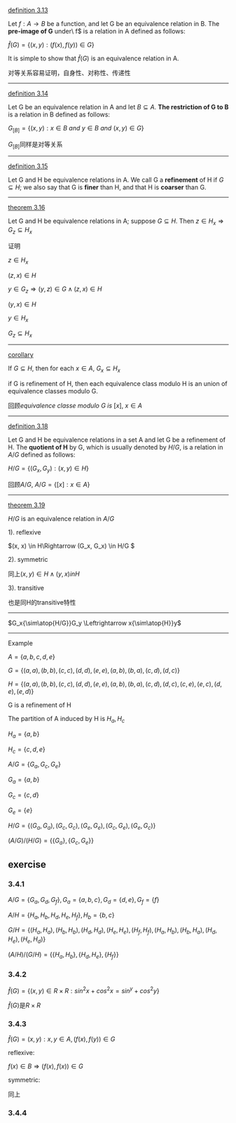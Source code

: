 [definition 3.13](#d_3_13)

Let $f:A\rightarrow B$ be a function, and let G be an equivalence relation in B. The **pre-image of G** under\ f$ is a relation in A defined as follows:

$\breve{f}(G)=\{(x, y): (f(x), f(y))\in G\}$

It is simple to show that $\breve{f}(G)$ is an equivalence relation in A.

对等关系容易证明，自身性、对称性、传递性

---

[definition 3.14](#d_3_14)

Let G be an equivalence relation in A and let $B\subseteq A$. **The restriction of G to B** is a relation in B defined as follows:

$G_{[B]} = \{(x, y): x\in B\ and\ y\in B\ and\ (x,y)\in G\}$

$G_{[B]}$同样是对等关系

---

[definition 3.15](#d_3_15)

Let G and H be equivalence relations in A. We call G a **refinement** of H if $G\subseteq H$; we also say that G is **finer** than H, and that H is **coarser** than G.

---

[theorem 3.16](#d_3_16)

Let G and H be equivalence relations in A; suppose $G\subseteq H$. Then $z\in H_x \Rightarrow G_z\subseteq H_x$

证明

$z \in H_x$

$(z, x) \in H$

$y \in G_z \Rightarrow (y, z) \in G \land (z, x) \in H$

$(y, x) \in H$

$y \in H_x$

$G_z \subseteq H_x$

---

[corollary](#c_3_17)

If $G\subseteq H$, then for each $x\in A$, $G_x\subseteq H_x$

if G is refinement of H, then each equivalence class modulo H is an union of equivalence classes modulo G.

回顾$equivalence\ classe\ modulo\ G\ is\ [x],\ x\in A$

---

[definition 3.18](#d_3_18)

Let G and H be equivalence relations in a set A and let G be a refinement of H. The **quotient of H** by G, which is usually denoted by $H/G$, is a relation in $A/G$ defined as follows:

$H/G = \{(G_x, G_y): (x, y) \in H\}$

回顾$A/G$, $A/G=\{[x]: x\in A\}$

---

[theorem 3.19](#t_3_19)

$H/G$ is an equivalence relation in $A/G$

1). reflexive

$(x, x) \in H\Rightarrow (G_x, G_x) \in H/G $

2). symmetric

同上$(x, y) \in H \land (y,x) in H$

3). transitive

也是同H的transitive特性

---

$G_x{\sim\atop{H/G}}G_y \Leftrightarrow x{\sim\atop{H}}y$

---

Example

$A=\{a,b,c,d,e\}$

$G=\{(a,a),(b,b),(c,c),(d,d),(e,e),(a,b),(b,a),(c,d),(d,c)\}$

$H=\{(a,a),(b,b),(c,c),(d,d),(e,e),(a,b),(b,a),(c,d),(d,c),(c,e),(e,c),(d,e),(e,d)\}$

G is a refinement of H

The partition of A induced by H is ${H_a, H_c}$

$H_a = \{a, b\}$

$H_c = \{c, d, e\}$

$A/G = \{G_a, G_c, G_e\}$

$G_a = \{a, b\}$

$G_c = \{c, d\}$

$G_e = \{e\}$

$H/G = \{(G_a, G_a), (G_c, G_c), (G_e, G_e), (G_c, G_e), (G_e, G_c)\}$

$(A/G)/(H/G) = \{\{G_a\}, \{G_c, G_e\}\}$

## exercise

### 3.4.1

$A/G = \{G_a, G_d, G_f\}, G_a =\{a, b, c\}, G_d=\{d,e\}, G_f=\{f\}$

$A/H = \{H_a, H_b, H_d, H_e, H_f\}, H_b=\{b, c\}$

$G/H=\{(H_a, H_a), (H_b, H_b), (H_d, H_d), (H_e, H_e),(H_f, H_f),(H_a, H_b), (H_b, H_a), (H_d, H_e), (H_e, H_d)\}$

$(A/H)/(G/H) = \{\{H_a, H_b\}, \{H_d, H_e\}, \{H_f\}\}$

### 3.4.2

$\breve{f}(G) = \{(x, y) \in R\times R: sin^2{x} + cos^2{x} = sin^{y} + cos^2{y}\}$

$\breve{f}(G)$是$R\times R$

### 3.4.3

$\breve{f}(G) = {(x, y): x,y\in A, (f(x), f(y)) \in G}$

reflexive:

$f(x) \in B \Rightarrow (f(x), f(x)) \in G$

symmetric:

同上

### 3.4.4